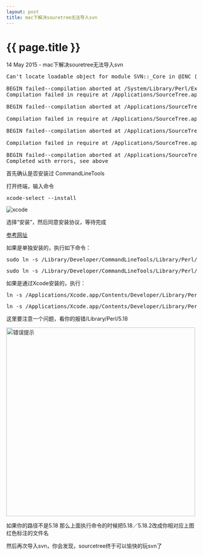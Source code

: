 ```yaml
---
layout: post
title: mac下解决souretree无法导入svn
---
```


{{ page.title }}
================

<p class="meta">14 May 2015 - mac下解决souretree无法导入svn</p>

<pre class="language-javascript">
Can't locate loadable object for module SVN::_Core in @INC (@INC contains: /usr/local/git/lib/perl5/site_perl /Applications/SourceTree.app/Contents/Resources/git_local/lib/perl5/site_perl/5.18.2/darwin-thread-multi-2level /Applications/SourceTree.app/Contents/Resources/git_local/lib/perl5/site_perl/5.18.2 /Applications/SourceTree.app/Contents/Resources/git_local/lib/perl5/site_perl /Library/Perl/5.18/darwin-thread-multi-2level /Library/Perl/5.18 /Network/Library/Perl/5.18/darwin-thread-multi-2level /Network/Library/Perl/5.18 /Library/Perl/Updates/5.18.2 /System/Library/Perl/5.18/darwin-thread-multi-2level /System/Library/Perl/5.18 /System/Library/Perl/Extras/5.18/darwin-thread-multi-2level /System/Library/Perl/Extras/5.18 .) at /System/Library/Perl/Extras/5.18/SVN/Base.pm line 59.

BEGIN failed--compilation aborted at /System/Library/Perl/Extras/5.18/SVN/Core.pm line 5.
Compilation failed in require at /Applications/SourceTree.app/Contents/Resources/git_local/lib/perl5/site_perl/Git/SVN/Utils.pm line 6.

BEGIN failed--compilation aborted at /Applications/SourceTree.app/Contents/Resources/git_local/lib/perl5/site_perl/Git/SVN/Utils.pm line 6.

Compilation failed in require at /Applications/SourceTree.app/Contents/Resources/git_local/lib/perl5/site_perl/Git/SVN.pm line 26.

BEGIN failed--compilation aborted at /Applications/SourceTree.app/Contents/Resources/git_local/lib/perl5/site_perl/Git/SVN.pm line 33.

Compilation failed in require at /Applications/SourceTree.app/Contents/Resources/git_local/libexec/git-core/git-svn line 25.

BEGIN failed--compilation aborted at /Applications/SourceTree.app/Contents/Resources/git_local/libexec/git-core/git-svn line 25.
Completed with errors, see above
</pre>

首先确认是否安装过 CommandLineTools

打开终端，输入命令

<pre class="language-javascript">xcode-select --install</pre>

<img src="//wanggao421.github.com/images/20150514/1.png" alt="xcode">

选择“安装”，然后同意安装协议，等待完成

[参考网址](http://blog.csdn.net/sqc3375177/article/details/23662755)

如果是单独安装的，执行如下命令：

<pre class="language-javascript">sudo ln -s /Library/Developer/CommandLineTools/Library/Perl/5.18/darwin-thread-multi-2level/auto/SVN /Applications/SourceTree.app/Contents/Resources/git_local/lib/perl5/site_perl/5.18.2/darwin-thread-multi-2level/auto/</pre>

<pre class="language-javascript">sudo ln -s /Library/Developer/CommandLineTools/Library/Perl/5.18/darwin-thread-multi-2level/SVN /Applications/SourceTree.app/Contents/Resources/git_local/lib/perl5/site_perl/5.16.2/darwin-thread-multi-2level/</pre>

如果是通过Xcode安装的，执行：

<pre class="language-javascript">ln -s /Applications/Xcode.app/Contents/Developer/Library/Perl/5.18/darwin-thread-multi-2level/SVN /Applications/SourceTree.app/Contents/Resources/git_local/lib/perl5/site_perl/5.18.2/darwin-thread-multi-2level/</pre>

<pre class="language-javascript">ln -s /Applications/Xcode.app/Contents/Developer/Library/Perl/5.16/darwin-thread-multi-2level/auto/SVN /Applications/SourceTree.app/Contents/Resources/git_local/lib/perl5/site_perl/5.18.2/darwin-thread-multi-2level/auto/</pre>

这里要注意一个问题，看你的报错/Library/Perl/5.18 

<img src="//wanggao421.github.com/images/20150514/2.png" width="500" alt="错误提示">

如果你的路径不是5.18 那么上面执行命令的时候把5.18／5.18.2改成你相对应上图红色标注的文件名

然后再次导入svn，你会发现，sourcetree终于可以愉快的玩svn了


